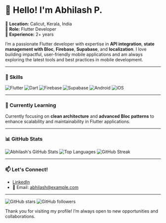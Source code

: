 # 👋 Hello! I'm Abhilash P.

🔹 **Location:** Calicut, Kerala, India  
🔹 **Role:** Flutter Developer  
🔹 **Experience:** 2+ years  

I’m a passionate Flutter developer with expertise in **API integration**, **state management with Bloc**, **Firebase**, **Supabase**, and **localization**. I love building impactful, user-friendly mobile applications and am always exploring the latest tools and best practices in mobile development.

---

### 💼 Skills  
<p>
  <img src="https://img.shields.io/badge/Flutter-%2302569B.svg?style=for-the-badge&logo=Flutter&logoColor=white" alt="Flutter">
  <img src="https://img.shields.io/badge/Dart-%230175C2.svg?style=for-the-badge&logo=Dart&logoColor=white" alt="Dart">
  <img src="https://img.shields.io/badge/Firebase-%23FFCA28.svg?style=for-the-badge&logo=Firebase&logoColor=white" alt="Firebase">
  <img src="https://img.shields.io/badge/Supabase-%2333647.svg?style=for-the-badge&logo=Supabase&logoColor=white" alt="Supabase">
  <img src="https://img.shields.io/badge/Android-%2335495e.svg?style=for-the-badge&logo=Android&logoColor=white" alt="Android">
  <img src="https://img.shields.io/badge/iOS-%23000000.svg?style=for-the-badge&logo=Apple&logoColor=white" alt="iOS">
</p>

---

### 🌱 Currently Learning  
Currently focusing on **clean architecture** and **advanced Bloc patterns** to enhance scalability and maintainability in Flutter applications.

---

### 📊 GitHub Stats

![Abhilash's GitHub Stats](https://github-readme-stats.vercel.app/api?username=Abhilash-Puthukkudi&show_icons=true&theme=radical)
![Top Languages](https://github-readme-stats.vercel.app/api/top-langs/?username=Abhilash-Puthukkudi&layout=compact&theme=radical)
![GitHub Streak](https://streak-stats.demolab.com/?user=Abhilash-Puthukkudi&theme=radical)

---

### 📫 Let's Connect!
- [LinkedIn](https://www.linkedin.com/in/abhilash-puthukkudi/)  
- 📧 Email: abhilash@example.com

---

![GitHub stars](https://img.shields.io/github/stars/Abhilash-Puthukkudi?style=social)
![GitHub followers](https://img.shields.io/github/followers/Abhilash-Puthukkudi?style=social)

Thank you for visiting my profile! I’m always open to new opportunities and collaborations.
